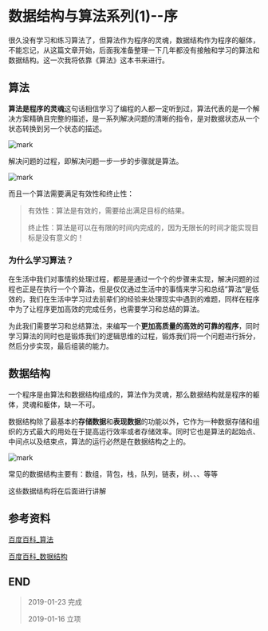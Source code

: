 # 数据结构与算法系列(1)--序

很久没有学习和练习算法了，但算法作为程序的灵魂，数据结构作为程序的躯体，不能忘记，从这篇文章开始，后面我准备整理一下几年都没有接触和学习的算法和数据结构。这一次我将依靠《算法》这本书来进行。

## 算法

**算法是程序的灵魂**这句话相信学习了编程的人都一定听到过，算法代表的是一个解决方案精确且完整的描述，是一系列解决问题的清晰的指令，是对数据状态从一个状态转换到另一个状态的描述。

![mark](http://blog-cdn.chenxiyuan.fun/blog/20190122/9HMTkA9wNqxf.png)

解决问题的过程，即解决问题一步一步的步骤就是算法。

![mark](http://blog-cdn.chenxiyuan.fun/blog/20190122/a5MRd6EehAum.png)

而且一个算法需要满足有效性和终止性：

>   有效性：算法是有效的，需要给出满足目标的结果。
> 
>   终止性：算法是可以在有限的时间内完成的，因为无限长的时间才能实现目标是没有意义的！

### 为什么学习算法？

在生活中我们对事情的处理过程，都是是通过一个个的步骤来实现，解决问题的过程也正是在执行一个个算法，但是仅仅通过生活中的事情来学习和总结”算法“是低效的，我们在生活中学习过去前辈们的经验来处理现实中遇到的难题，同样在程序中为了让程序更加高效的完成任务，也需要学习和总结的算法。

为此我们需要学习和总结算法，来编写一个**更加高质量的高效的可靠的程序**，同时学习算法的同时也是锻炼我们的逻辑思维的过程，锻炼我们将一个问题进行拆分，然后分步实现，最后组装的能力。

## 数据结构

一个程序是由算法和数据结构组成的，算法作为灵魂，那么数据结构就是程序的躯体，灵魂和躯体，缺一不可。

数据结构除了最基本的**存储数据**和**表现数据**的功能以外，它作为一种数据存储和组织的方式最大的用处在于提高运行效率或者存储效率。同时它也是算法的起始点、中间点以及结束点，算法的运行必然是在数据结构之上的。

![mark](http://blog-cdn.chenxiyuan.fun/blog/20190123/YkMnsBoN2fmE.png)

常见的数据结构主要有：数组，背包，栈，队列，链表，树、、、等等

这些数据结构将在后面进行讲解

## 参考资料

[百度百科_算法](https://baike.baidu.com/item/%E7%AE%97%E6%B3%95/209025?fr=aladdin)

[百度百科_数据结构](https://baike.baidu.com/item/%E6%95%B0%E6%8D%AE%E7%BB%93%E6%9E%84/1450?fr=aladdin)

## END

>   2019-01-23  完成
> 
>   2019-01-16  立项